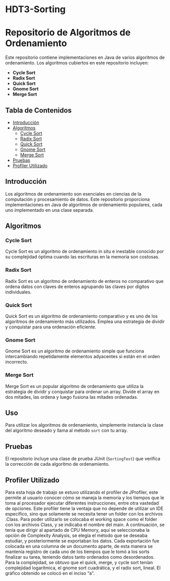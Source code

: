# HDT3-Sorting
# Repositorio de Algoritmos de Ordenamiento

Este repositorio contiene implementaciones en Java de varios algoritmos de ordenamiento. Los algoritmos cubiertos en este repositorio incluyen:

- **Cycle Sort**
- **Radix Sort**
- **Quick Sort**
- **Gnome Sort**
- **Merge Sort**

## Tabla de Contenidos

- [Introducción](#introducción)
- [Algoritmos](#algoritmos)
  - [Cycle Sort](#cycle-sort)
  - [Radix Sort](#radix-sort)
  - [Quick Sort](#quick-sort)
  - [Gnome Sort](#gnome-sort)
  - [Merge Sort](#merge-sort)
- [Pruebas](#pruebas)
- [Profiler Utilizado](#Profiler-Utilizado)


## Introducción

Los algoritmos de ordenamiento son esenciales en ciencias de la computación y procesamiento de datos. Este repositorio proporciona implementaciones en Java de algoritmos de ordenamiento populares, cada uno implementado en una clase separada.

## Algoritmos

### Cycle Sort

Cycle Sort es un algoritmo de ordenamiento in situ e inestable conocido por su complejidad óptima cuando las escrituras en la memoria son costosas.

### Radix Sort

Radix Sort es un algoritmo de ordenamiento de enteros no comparativo que ordena datos con claves de enteros agrupando las claves por dígitos individuales.

### Quick Sort

Quick Sort es un algoritmo de ordenamiento comparativo y es uno de los algoritmos de ordenamiento más utilizados. Emplea una estrategia de dividir y conquistar para una ordenación eficiente.

### Gnome Sort

Gnome Sort es un algoritmo de ordenamiento simple que funciona intercambiando repetidamente elementos adyacentes si están en el orden incorrecto.

### Merge Sort

Merge Sort es un popular algoritmo de ordenamiento que utiliza la estrategia de dividir y conquistar para ordenar un array. Divide el array en dos mitades, las ordena y luego fusiona las mitades ordenadas.

## Uso

Para utilizar los algoritmos de ordenamiento, simplemente instancia la clase del algoritmo deseado y llama al método `sort` con tu array.

## Pruebas

El repositorio incluye una clase de prueba JUnit (`SortingTest`) que verifica la corrección de cada algoritmo de ordenamiento.

## Profiler Utilizado

Para esta hoja de trabajo se estuvo utilizando el profiler de JProfiler, este permite al usuario conocer cómo se maneja la memoria y los tiempos que le toma al procesador ejecutar diferentes instrucciones, entre otra vastedad de opciones. Este profiler tiene la ventaja que no depende de utilizar un IDE específico, sino que solamente se necesita tener un folder con los archivos .Class. Para poder utilizarlo se colocaba el working space como el folder con los archivos Class, y se indicaba el nombre del main. A continuación, se tenía que dirigir al apartado de CPU Memory, aquí se seleccionaba la opción de Complexity Analysis, se elegía el método que se deseaba estudiar, y posteriormente se exportaban los datos. Cada exportación fue colocada en una columna de un documento aparte, de esta manera se mantenía registro de cada uno de los tiempos que le tomó a los sorts finalizar su tarea, teniendo datos tanto ordenados como desordenados. Para la complejidad, se obtuvo que el quick, merge, y cycle sort tenían complejidad logarítmica, el gnome sort cuadrática, y el radix sort, lineal. El gráfico obtenido se colocó en el inciso “a”.
